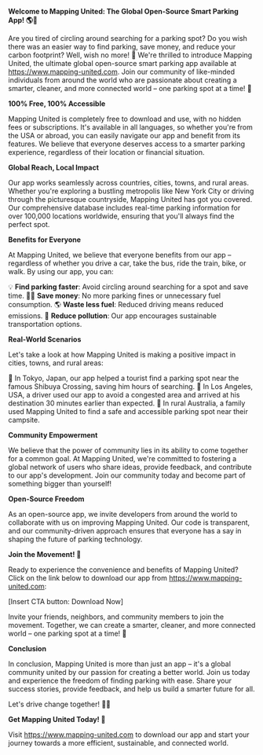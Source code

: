 **Welcome to Mapping United: The Global Open-Source Smart Parking App! 🌎🚗**

Are you tired of circling around searching for a parking spot? Do you wish there was an easier way to find parking, save money, and reduce your carbon footprint? Well, wish no more! 🤩 We're thrilled to introduce Mapping United, the ultimate global open-source smart parking app available at https://www.mapping-united.com. Join our community of like-minded individuals from around the world who are passionate about creating a smarter, cleaner, and more connected world – one parking spot at a time! 🌟

**100% Free, 100% Accessible**

Mapping United is completely free to download and use, with no hidden fees or subscriptions. It's available in all languages, so whether you're from the USA or abroad, you can easily navigate our app and benefit from its features. We believe that everyone deserves access to a smarter parking experience, regardless of their location or financial situation.

**Global Reach, Local Impact**

Our app works seamlessly across countries, cities, towns, and rural areas. Whether you're exploring a bustling metropolis like New York City or driving through the picturesque countryside, Mapping United has got you covered. Our comprehensive database includes real-time parking information for over 100,000 locations worldwide, ensuring that you'll always find the perfect spot.

**Benefits for Everyone**

At Mapping United, we believe that everyone benefits from our app – regardless of whether you drive a car, take the bus, ride the train, bike, or walk. By using our app, you can:

💡 **Find parking faster**: Avoid circling around searching for a spot and save time.
🏋️‍♀️ **Save money**: No more parking fines or unnecessary fuel consumption.
🌎 **Waste less fuel**: Reduced driving means reduced emissions.
💚 **Reduce pollution**: Our app encourages sustainable transportation options.

**Real-World Scenarios**

Let's take a look at how Mapping United is making a positive impact in cities, towns, and rural areas:

🌆 In Tokyo, Japan, our app helped a tourist find a parking spot near the famous Shibuya Crossing, saving him hours of searching.
🚨 In Los Angeles, USA, a driver used our app to avoid a congested area and arrived at his destination 30 minutes earlier than expected.
🤝 In rural Australia, a family used Mapping United to find a safe and accessible parking spot near their campsite.

**Community Empowerment**

We believe that the power of community lies in its ability to come together for a common goal. At Mapping United, we're committed to fostering a global network of users who share ideas, provide feedback, and contribute to our app's development. Join our community today and become part of something bigger than yourself!

**Open-Source Freedom**

As an open-source app, we invite developers from around the world to collaborate with us on improving Mapping United. Our code is transparent, and our community-driven approach ensures that everyone has a say in shaping the future of parking technology.

**Join the Movement! 🚀**

Ready to experience the convenience and benefits of Mapping United? Click on the link below to download our app from https://www.mapping-united.com:

[Insert CTA button: Download Now]

Invite your friends, neighbors, and community members to join the movement. Together, we can create a smarter, cleaner, and more connected world – one parking spot at a time! 🌟

**Conclusion**

In conclusion, Mapping United is more than just an app – it's a global community united by our passion for creating a better world. Join us today and experience the freedom of finding parking with ease. Share your success stories, provide feedback, and help us build a smarter future for all.

Let's drive change together! 🚗💪

**Get Mapping United Today! 🌟**

Visit https://www.mapping-united.com to download our app and start your journey towards a more efficient, sustainable, and connected world.